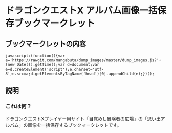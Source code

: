 # ドラゴンクエストX アルバム画像一括保存ブックマークレット

## ブックマークレットの内容
```
javascript:(function(){var a='https://rawgit.com/mangabuta/dump_images/master/dump_images.js?'+(new Date()).getTime();var d=document;var e=d.createElement('script');e.charset='utf-8';e.src=a;d.getElementsByTagName('head')[0].appendChild(e);})();
```

## 説明
### これは何？
ドラゴンクエストXプレイヤー用サイト「目覚めし冒険者の広場」の「思い出アルバム」の画像を一括保存するブックマークレットです。

